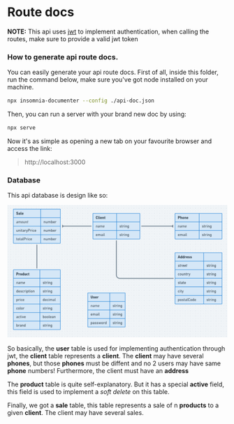 # Route docs

**NOTE:** This api uses [jwt](https://jwt.io/) to implement authentication, when
calling the routes, make sure to provide a valid jwt token

### How to generate api route docs.
You can easily generate your api route docs. First of all, inside this folder, run the command below, make sure you've got
node installed on your machine.

```bash
npx insomnia-documenter --config ./api-doc.json
```

Then, you can run a server with your brand new doc by using:
```bash
npx serve
```

Now it's as simple as opening a new tab on your favourite browser and access the link:
> http://localhost:3000

### Database
This api database is design like so:

![Database model](https://github.com/KPMGE/adonis-api/blob/main/docs/db-model.png)

So basically, the **user** table is used for implementing authentication through
jwt, the **client** table represents a **client**. The **client** may have several
**phones**, but those **phones** must be diffent and no 2 users may have same **phone**
numbers!
Furthermore, the client must have an **address**

The **product** table is quite self-explanatory. But it has a special **active**
field, this field is used to implement a _soft delete_ on this table.

Finally, we got a **sale** table, this table represents a sale of n **products** to
a given **client**. The client may have several sales.

